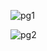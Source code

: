 ![pg1](https://github.com/user-attachments/assets/6d56156d-6cb5-4b0e-acf0-17a430197985)

![pg2](https://github.com/user-attachments/assets/c8537880-e2ce-4a39-92f4-d18717b980e9)
